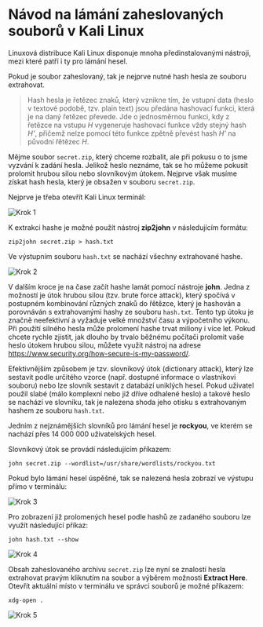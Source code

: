 # Návod na lámání zaheslovaných souborů v Kali Linux

Linuxová distribuce Kali Linux disponuje mnoha předinstalovanými nástroji, mezi které patří i ty pro lámání hesel.

Pokud je soubor zaheslovaný, tak je nejprve nutné hash hesla ze souboru extrahovat.

> Hash hesla je řetězec znaků, který vznikne tím, že vstupní data (heslo v textové podobě, tzv. plain text) jsou předána hashovací funkci, která je na daný řetězec převede. Jde o jednosměrnou funkci, kdy z řetězce na vstupu *H* vygeneruje hashovací funkce vždy stejný hash *H'*, přičemž nelze pomocí této funkce zpětně převést hash *H'* na původní řětězec *H*.

Mějme soubor ```secret.zip```, který chceme rozbalit, ale při pokusu o to jsme vyzvání k zadání hesla.
Jelikož heslo neznáme, tak se ho můžeme pokusit prolomit hrubou silou nebo slovníkovým útokem.
Nejprve však musíme získat hash hesla, který je obsažen v souboru ```secret.zip```. 

Nejprve je třeba otevřít Kali Linux terminál:

![Krok 1](https://cyberarena.utko.feec.vutbr.cz/img/tutorial/step1.png)

K extrakci hashe je možné použít nástroj **zip2john** v následujícím formátu:
```
zip2john secret.zip > hash.txt
```

Ve výstupním souboru ```hash.txt``` se nachází všechny extrahované hashe.

![Krok 2](https://cyberarena.utko.feec.vutbr.cz/img/tutorial/step2.png)

V dalším kroce je na čase začít hashe lamát pomocí nástroje **john**. 
Jedna z možností je útok hrubou silou (tzv. brute force attack), který spočívá v postupném kombinování různých znaků do řětězce, který je hashován a porovnáván s extrahovanými hashy ze souboru ```hash.txt```.
Tento typ útoku je značně neefektivní a vyžaduje velké množství času a výpočetního výkonu.
Při použití silného hesla může prolomení hashe trvat miliony i více let. Pokud chcete rychle zjistit, jak dlouho by trvalo běžnému počítači prolomit vaše heslo útokem hrubou silou, můžete využít nástroj na adrese https://www.security.org/how-secure-is-my-password/. 

Efektivnějším způsobem je tzv. slovníkový útok (dictionary attack), který lze sestavit podle určitého vzorce (např. dostupné informace o vlastníkovi souboru) nebo lze slovník sestavit z databází uniklých hesel.
Pokud uživatel použil slabé (málo komplexní nebo již dříve odhalené heslo) a takové heslo se nachází ve slovníku, tak je nalezena shoda jeho otisku s extrahovaným hashem ze souboru ```hash.txt```.

Jedním z nejznámějších slovníků pro lámání hesel je **rockyou**, ve kterém se nachází přes 14 000 000 uživatelských hesel.

Slovníkový útok se provádí následujícím příkazem:
```
john secret.zip --wordlist=/usr/share/wordlists/rockyou.txt
```

Pokud bylo lámání hesel úspěšné, tak se nalezená hesla zobrazí ve výstupu přímo v terminálu:

![Krok 3](https://cyberarena.utko.feec.vutbr.cz/img/tutorial/step3.png)

Pro zobrazení již prolomených hesel podle hashů ze zadaného souboru lze využít následující příkaz: 
```
john hash.txt --show
```

![Krok 4](https://cyberarena.utko.feec.vutbr.cz/img/tutorial/step4.png)

Obsah zaheslovaného archivu ```secret.zip``` lze nyní se znalostí hesla extrahovat pravým kliknutím na soubor a výběrem možnosti **Extract Here**. Otevřít aktuální místo v terminálu ve správci souborů je možné příkazem:
```
xdg-open .
```

![Krok 5](https://cyberarena.utko.feec.vutbr.cz/img/tutorial/step5.png)
